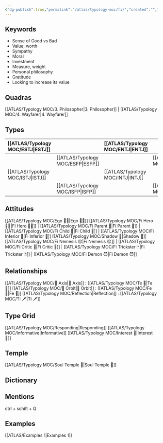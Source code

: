 ```yaml
---
{"dg-publish":true,"permalink":"/atlas/typology-moc/fi/","created":"","updated":""}
---
```



## Keywords
- Sense of Good vs Bad
- Value, worth
- Sympathy
- Moral
- Investment
- Measure, weight
- Personal philosophy
- Gratitude
- Looking to increase its value

## Quadras
[[ATLAS/Typology MOC/3. Philosopher\|3. Philosopher]] | [[ATLAS/Typology MOC/4. Wayfarer\|4. Wayfarer]] 

## Types 

| [[ATLAS/Typology MOC/ESTJ\|ESTJ]]&nbsp; |  |  [[ATLAS/Typology MOC/ENTJ\|ENTJ]]      |  |
|:---------------|:-----------|:---------------|:---------------|
|  | [[ATLAS/Typology MOC/ESFP\|ESFP]]   |  | [[ATLAS/Typology MOC/ENFP\|ENFP]]       |
| [[ATLAS/Typology MOC/ISTJ\|ISTJ]]       | |  [[ATLAS/Typology MOC/INTJ\|INTJ]]      |   |
|  |  [[ATLAS/Typology MOC/ISFP\|ISFP]]  |    | [[ATLAS/Typology MOC/INFP\|INFP]]       |  

## Attitudes
[[ATLAS/Typology MOC/Ego 🙋‍♂️\|Ego 🙋‍♂️]]
[[ATLAS/Typology MOC/Fi Hero 🦸‍♂️\|Fi Hero 🦸‍♂️]] | [[ATLAS/Typology MOC/Fi Parent 🤨\|Fi Parent 🤨]] | [[ATLAS/Typology MOC/Fi Child 🧒\|Fi Child 🧒]] | [[ATLAS/Typology MOC/Fi Inferior 👶\|Fi Inferior 👶]]
[[ATLAS/Typology MOC/Shadow 👤\|Shadow 👤]] 
[[ATLAS/Typology MOC/Fi Nemesis 😟\|Fi Nemesis 😟]] | [[ATLAS/Typology MOC/Fi Critic 🤔\|Fi Critic 🤔]] | [[ATLAS/Typology MOC/Fi Trickster 🃏\|Fi Trickster 🃏]] | [[ATLAS/Typology MOC/Fi Demon 😈\|Fi Demon 😈]]

## Relationships 
[[ATLAS/Typology MOC/🧲 Axis\|🧲 Axis]] : [[ATLAS/Typology MOC/Te 🏹\|Te 🏹]] 
[[ATLAS/Typology MOC/🔄 Orbit\|🔄 Orbit]] :  [[ATLAS/Typology MOC/Fe 💉\|Fe 💉]] 
[[ATLAS/Typology MOC/Reflection\|Reflection]]  : [[ATLAS/Typology MOC/Ti 🗡️\|Ti 🗡️]]

## Type Grid 
[[ATLAS/Typology MOC/Responding\|Responding]]
[[ATLAS/Typology MOC/Informative\|Informative]]
[[ATLAS/Typology MOC/Interest 🤝\|Interest 🤝]] 

## Temple 
[[ATLAS/Typology MOC/Soul Temple 👥\|Soul Temple 👥]]

## Dictionary


## Mentions 
ctrl + schift + Q

## Examples 
[[ATLAS/Examples 1\|Examples 1]] 
